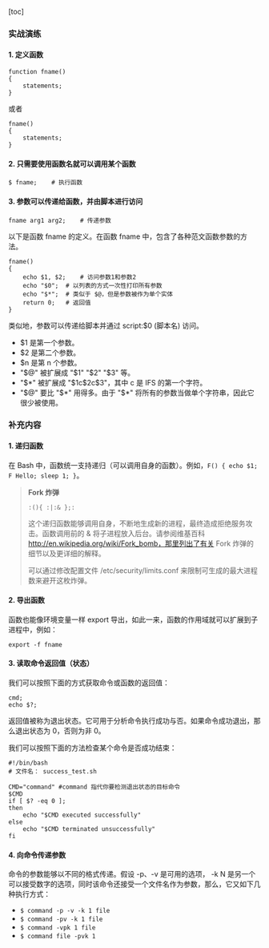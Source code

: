 [toc]

### 实战演练

#### 1. 定义函数

```shell
function fname() 
{
	statements;
}
```

或者

```shell
fname()
{
	statements;
}
```

#### 2. 只需要使用函数名就可以调用某个函数

```shell
$ fname;	# 执行函数
```

#### 3. 参数可以传递给函数，并由脚本进行访问

```shell
fname arg1 arg2;	# 传递参数
```

以下是函数 fname 的定义。在函数 fname 中，包含了各种范文函数参数的方法。

```shell
fname()
{
	echo $1, $2;	# 访问参数1和参数2
	echo "$0";	# 以列表的方式一次性打印所有参数
	echo "$*";	# 类似于 $@，但是参数被作为单个实体
	return 0;	# 返回值
}
```

类似地，参数可以传递给脚本并通过 script:$0 (脚本名) 访问。

+ $1 是第一个参数。
+ $2 是第二个参数。
+ $n 是第 n 个参数。
+ "\$@" 被扩展成 "\$1" "\$2" "\$3" 等。
+ "\$*" 被扩展成 "\$1c\$2c\$3"，其中 c 是 IFS 的第一个字符。
+ "\$@" 要比 "\$\*" 用得多。由于 "\$\*" 将所有的参数当做单个字符串，因此它很少被使用。

### 补充内容

#### 1.  递归函数

在 Bash 中，函数统一支持递归（可以调用自身的函数）。例如，`F() { echo $1; F Hello; sleep 1; }`。

> **Fork 炸弹**
>
> ```shell
> :(){ :|:& };:
> ```
>
> 这个递归函数能够调用自身，不断地生成新的进程，最终造成拒绝服务攻击。函数调用前的 & 将子进程放入后台。请参阅维基百科 http://en.wikipedia.org/wiki/Fork_bomb，那里列出了有关 Fork 炸弹的细节以及更详细的解释。
>
> 可以通过修改配置文件 /etc/security/limits.conf 来限制可生成的最大进程数来避开这枚炸弹。

#### 2. 导出函数

函数也能像环境变量一样 export 导出，如此一来，函数的作用域就可以扩展到子进程中，例如：

```shell
export -f fname
```

#### 3. 读取命令返回值（状态）

我们可以按照下面的方式获取命令或函数的返回值：

```shell
cmd;
echo $?;
```

返回值被称为退出状态。它可用于分析命令执行成功与否。如果命令成功退出，那么退出状态为 0，否则为非 0。

我们可以按照下面的方法检查某个命令是否成功结束：

```shell
#!/bin/bash
# 文件名： success_test.sh

CMD="command" #command 指代你要检测退出状态的目标命令
$CMD
if [ $? -eq 0 ];
then
	echo "$CMD executed successfully"
else
	echo "$CMD terminated unsuccessfully"
fi
```

#### 4. 向命令传递参数

命令的参数能够以不同的格式传递。假设 -p、-v 是可用的选项， -k N 是另一个可以接受数字的选项，同时该命令还接受一个文件名作为参数，那么，它又如下几种执行方式：

+ `$ command -p -v -k 1 file`
+ `$ command -pv -k 1 file`
+ `$ command -vpk 1 file`
+ `$ command file -pvk 1`